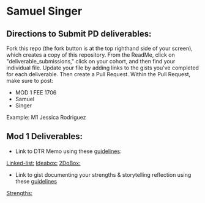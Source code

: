 # Samuel Singer

## Directions to Submit PD deliverables:
Fork this repo (the fork button is at the top righthand side of your screen), which creates a copy of this repository. From the ReadMe, click on "deliverable_submissions," click on your cohort, and then find your individual file. Update your file by adding links to the gists you've completed for each deliverable. Then create a Pull Request. Within the Pull Request, make sure to post:

* MOD 1 FEE 1706
* Samuel
* Singer

Example: M1 Jessica Rodriguez

## Mod 1 Deliverables:
* Link to DTR Memo using these [guidelines](https://github.com/turingschool/career-development-curriculum/blob/master/module_one/dtr_guidelines_memo.md):

[Linked-list:](https://gist.github.com/Cache123/b8207868ac9c85f1d23e62c2d5c3943e)
[Ideabox:](https://gist.github.com/Cache123/cc36deb3530a471ecda12dda04cc862a)
[2DoBox:](https://gist.github.com/Cache123/cecf8dc513506e55064c609a005f83e7)

* Link to gist documenting your strengths & storytelling reflection using these [guidelines](https://github.com/turingschool/career-development-curriculum/blob/master/module_one/strengths_storytelling_reflection.md)

[Strengths:](https://gist.github.com/Cache123/d317f857f1d8ba8e11d51304fd99c886)
